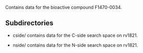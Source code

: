 Contains data for the bioactive compound F1470-0034.

## Subdirectories

- cside/ contains data for the C-side search space on rv1821.

- nside/ contains data for the N-side search space on rv1821.

